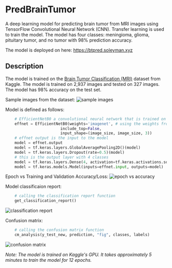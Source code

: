 # PredBrainTumor

A deep learning model for predicting brain tumor from MRI images using TensorFlow Convolutional Neural Network (CNN). Transfer learning is used to train the model. The model has four classes: meningioma, glioma, pituitary tumor, and no tumor with 98% prediction accuracy.

The model is deployed on here: <https://btpred.soleyman.xyz>

## Description

The model is trained on the [Brain Tumor Classification (MRI)](https://www.kaggle.com/datasets/sartajbhuvaji/brain-tumor-classification-mri) dataset from Kaggle. The model is trained on 2,937 images and tested on 327 images. The model has 98% accuracy on the test set.

Sample images from the dataset:
![sample images](https://user-images.githubusercontent.com/13655344/188681990-ebb411b9-356a-4b3f-bd3e-e283092ba15c.jpg)

Model is defined as follows:

```python
    # EfficientNetB0 a convolutional neural network that is trained on more than a million images from the ImageNet database
    effnet = EfficientNetB0(weights='imagenet', # using the weights from the ImageNet database
                        include_top=False,
                        input_shape=(image_size, image_size, 3))
    # effnet output is the input to the model
    model = effnet.output
    model = tf.keras.layers.GlobalAveragePooling2D()(model)
    model = tf.keras.layers.Dropout(rate=0.5)(model)
    # this is the output layer with 4 classes
    model = tf.keras.layers.Dense(4, activation=tf.keras.activations.softmax)(model)
    model = tf.keras.models.Model(inputs=effnet.input, outputs=model)
```

Epoch vs Training and Validation Accuracy/Loss:
![epoch vs accuracy](https://user-images.githubusercontent.com/13655344/188682950-7d19a10d-c375-487c-a5b1-254df3d4eb9f.jpg)

Model classificaion report:

```python
    # calling the classification report function
    get_classification_report()
```

![classification report](https://user-images.githubusercontent.com/13655344/188683673-26a72394-7198-4ed9-bfbf-a961eb26732f.jpg)

Confusion matrix:

```python
    # calling the confusion matrix function
    cm_analysis(y_test_new, prediction, "fig", classes, labels)
```

![confusion matrix](https://user-images.githubusercontent.com/13655344/188683945-f82ecc56-2245-40f3-97ac-ee9bbbe5ad3b.png)

_Note: The model is trained on Kaggle's GPU. It takes approximately 5 minutes to train the model for 12 epochs._
